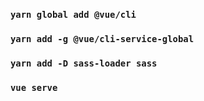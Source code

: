 ### `yarn global add @vue/cli`

### `yarn add -g @vue/cli-service-global`

### `yarn add -D sass-loader sass`

### `vue serve`
